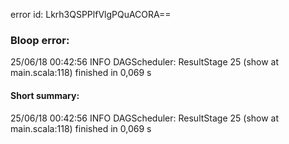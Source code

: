 error id: Lkrh3QSPPlfVlgPQuACORA==
### Bloop error:

25/06/18 00:42:56 INFO DAGScheduler: ResultStage 25 (show at main.scala:118) finished in 0,069 s
#### Short summary: 

25/06/18 00:42:56 INFO DAGScheduler: ResultStage 25 (show at main.scala:118) finished in 0,069 s